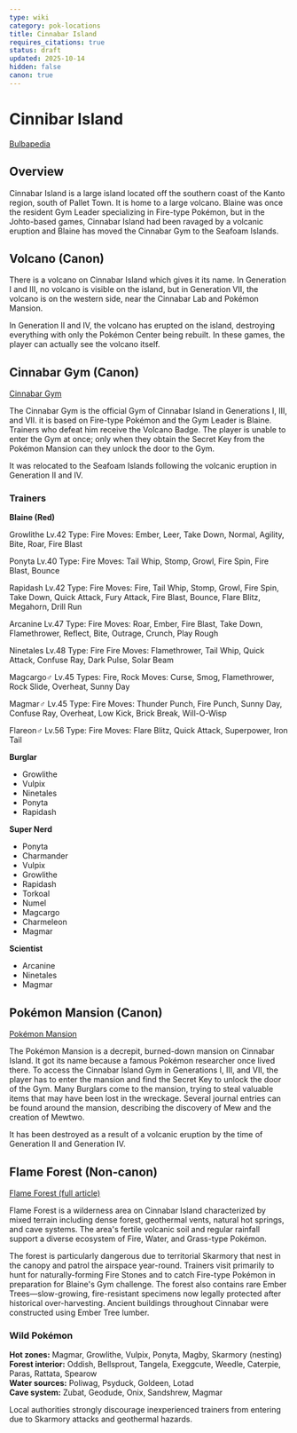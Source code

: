 ```yaml
---
type: wiki
category: pok-locations
title: Cinnabar Island
requires_citations: true
status: draft
updated: 2025-10-14
hidden: false
canon: true
---
```


# Cinnibar Island

[Bulbapedia](https://bulbapedia.bulbagarden.net/wiki/Cinnabar_Island)

## Overview

Cinnabar Island is a large island located off the southern coast of the Kanto region, south of Pallet Town. It is home to a large volcano. Blaine was once the resident Gym Leader specializing in Fire-type Pokémon, but in the Johto-based games, Cinnabar Island had been ravaged by a volcanic eruption and Blaine has moved the Cinnabar Gym to the Seafoam Islands.

## Volcano (Canon)

There is a volcano on Cinnabar Island which gives it its name. In Generation I and III, no volcano is visible on the island, but in Generation VII, the volcano is on the western side, near the Cinnabar Lab and Pokémon Mansion.

In Generation II and IV, the volcano has erupted on the island, destroying everything with only the Pokémon Center being rebuilt. In these games, the player can actually see the volcano itself.

## Cinnabar Gym (Canon)

[Cinnabar Gym](https://bulbapedia.bulbagarden.net/wiki/Cinnabar_Gym)

The Cinnabar Gym is the official Gym of Cinnabar Island in Generations I, III, and VII. it is based on Fire-type Pokémon and the Gym Leader is Blaine. Trainers who defeat him receive the Volcano Badge. The player is unable to enter the Gym at once; only when they obtain the Secret Key from the Pokémon Mansion can they unlock the door to the Gym.

It was relocated to the Seafoam Islands following the volcanic eruption in Generation II and IV.

### Trainers

**Blaine (Red)**

Growlithe Lv.42
Type: Fire
Moves: Ember, Leer, Take Down, Normal, Agility, Bite, Roar, Fire Blast

Ponyta Lv.40
Type: Fire
Moves: Tail Whip, Stomp, Growl, Fire Spin, Fire Blast, Bounce

Rapidash Lv.42
Type: Fire
Moves: Fire, Tail Whip, Stomp, Growl, Fire Spin, Take Down, Quick Attack, Fury Attack, Fire Blast, Bounce, Flare Blitz, Megahorn, Drill Run

Arcanine Lv.47
Type: Fire
Moves: Roar, Ember, Fire Blast, Take Down, Flamethrower, Reflect, Bite, Outrage, Crunch, Play Rough

Ninetales Lv.48
Type: Fire
Fire
Moves: Flamethrower, Tail Whip, Quick Attack, Confuse Ray, Dark Pulse, Solar Beam

Magcargo♂ Lv.45
Types: Fire, Rock
Moves: Curse, Smog, Flamethrower, Rock Slide, Overheat, Sunny Day

Magmar♂ Lv.45
Type: Fire
Moves: Thunder Punch, Fire Punch, Sunny Day, Confuse Ray, Overheat, Low Kick, Brick Break, Will-O-Wisp

Flareon♂ Lv.56
Type: Fire
Moves: Flare Blitz, Quick Attack, Superpower, Iron Tail

**Burglar**
* Growlithe
* Vulpix
* Ninetales
* Ponyta
* Rapidash

**Super Nerd**
* Ponyta
* Charmander
* Vulpix
* Growlithe
* Rapidash
* Torkoal
* Numel
* Magcargo
* Charmeleon
* Magmar

**Scientist**
* Arcanine
* Ninetales
* Magmar


## Pokémon Mansion (Canon)

[Pokémon Mansion](https://bulbapedia.bulbagarden.net/wiki/Pok%C3%A9mon_Mansion_(Kanto))

The Pokémon Mansion is a decrepit, burned-down mansion on Cinnabar Island. It got its name because a famous Pokémon researcher once lived there. To access the Cinnabar Island Gym in Generations I, III, and VII, the player has to enter the mansion and find the Secret Key to unlock the door of the Gym. Many Burglars come to the mansion, trying to steal valuable items that may have been lost in the wreckage. Several journal entries can be found around the mansion, describing the discovery of Mew and the creation of Mewtwo.

It has been destroyed as a result of a volcanic eruption by the time of Generation II and Generation IV.

## Flame Forest (Non‑canon)

[Flame Forest (full article)](./flame-forest.md)

Flame Forest is a wilderness area on Cinnabar Island characterized by mixed terrain including dense forest, geothermal vents, natural hot springs, and cave systems. The area's fertile volcanic soil and regular rainfall support a diverse ecosystem of Fire, Water, and Grass-type Pokémon.

The forest is particularly dangerous due to territorial Skarmory that nest in the canopy and patrol the airspace year-round. Trainers visit primarily to hunt for naturally-forming Fire Stones and to catch Fire-type Pokémon in preparation for Blaine's Gym challenge. The forest also contains rare Ember Trees—slow-growing, fire-resistant specimens now legally protected after historical over-harvesting. Ancient buildings throughout Cinnabar were constructed using Ember Tree lumber.

### Wild Pokémon
**Hot zones:** Magmar, Growlithe, Vulpix, Ponyta, Magby, Skarmory (nesting)  
**Forest interior:** Oddish, Bellsprout, Tangela, Exeggcute, Weedle, Caterpie, Paras, Rattata, Spearow  
**Water sources:** Poliwag, Psyduck, Goldeen, Lotad  
**Cave system:** Zubat, Geodude, Onix, Sandshrew, Magmar

Local authorities strongly discourage inexperienced trainers from entering due to Skarmory attacks and geothermal hazards.
